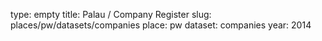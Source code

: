 type: empty
title: Palau / Company Register
slug: places/pw/datasets/companies
place: pw
dataset: companies
year: 2014
